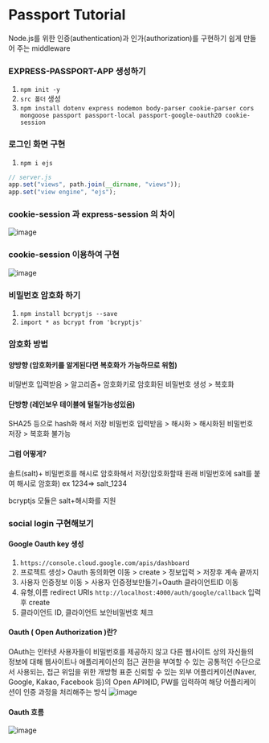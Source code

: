 # Passport Tutorial
Node.js를 위한 인증(authentication)과 인가(authorization)를 구현하기 쉽게 만들어 주는 middleware

### EXPRESS-PASSPORT-APP 생성하기
1. `npm init -y`
2. `src 폴더` 생성
3. `npm install dotenv express nodemon body-parser cookie-parser cors mongoose passport passport-local passport-google-oauth20 cookie-session`

### 로그인 화면 구현
1. `npm i ejs`
```javascript
// server.js
app.set("views", path.join(__dirname, "views"));
app.set("view engine", "ejs");
```
### cookie-session 과 express-session 의 차이
![image](https://github.com/foriinrangelen/Passport/assets/123726292/7d79084d-5f1c-4d78-92a8-df648e2f0a43)

### cookie-session 이용하여 구현
![image](https://github.com/foriinrangelen/Passport/assets/123726292/4409adde-5278-4df7-bdb9-dbb058eb3bb1)
### 비밀번호 암호화 하기
1. `npm install bcryptjs --save`
2. `import * as bcrypt from 'bcryptjs'`
### 암호화 방법
#### 양방향 (암호화키를 알게된다면 복호화가 가능하므로 위험)
비밀번호 입력받음 > 알고리즘+ 암호화키로 암호화된 비밀번호 생성 > 복호화

#### 단방향 (레인보우 테이블에 털릴가능성있음)
SHA25 등으로 hash화 해서 저장
비밀번호 입력받음 > 해시화 > 해시화된 비밀번호 저장 > 복호화 불가능
#### 그럼 어떻게?
솔트(salt)+ 비밀번호를 해시로 암호화해서 저장(암호화할때 원래 비밀번호에 salt를 붙여 해시로 암호화)
ex 1234=> salt_1234

bcryptjs 모듈은 salt+해시화를 지원

### social login 구현해보기
#### Google Oauth key 생성
1. `https://console.cloud.google.com/apis/dashboard`
2. 프로젝트 생성> Oauth 동의화면 이동 > create > 정보입력 > 저장후 계속 끝까지
3. 사용자 인증정보 이동 > 사용자 인증정보만들기+Oauth 클라이언트ID 이동
4. 유형,이름 redirect URIs `http://localhost:4000/auth/google/callback` 입력 후 create
5. 클라이언트 ID, 클라이언트 보안비밀번호 체크
#### Oauth ( Open Authorization )란?
OAuth는 인터넷 사용자들이 비밀번호를 제공하지 않고 다른 웹사이트 상의 자신들의 정보에 대해 웹사이트나 애플리케이션의 접근 권한을 부여할 수 있는 공통적인 수단으로서 사용되는, 접근 위임을 위한 개방형 표준
신뢰할 수 있는 외부 어플리케이션(Naver, Google, Kakao, Facebook 등)의 Open API에ID, PW를 입력하여 해당 어플리케이션이 인증 과정을 처리해주는 방식
![image](https://github.com/foriinrangelen/Passport/assets/123726292/059e6a8d-735e-4997-8091-a7baa6a2fcd2)


#### Oauth 흐름
![image](https://github.com/foriinrangelen/Passport/assets/123726292/7a42c854-9245-4586-a3f5-d6eef640d170)

